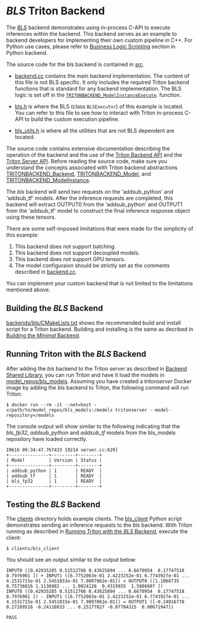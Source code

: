 <!--
# Copyright 2022, NVIDIA CORPORATION & AFFILIATES. All rights reserved.
#
# Redistribution and use in source and binary forms, with or without
# modification, are permitted provided that the following conditions
# are met:
#  * Redistributions of source code must retain the above copyright
#    notice, this list of conditions and the following disclaimer.
#  * Redistributions in binary form must reproduce the above copyright
#    notice, this list of conditions and the following disclaimer in the
#    documentation and/or other materials provided with the distribution.
#  * Neither the name of NVIDIA CORPORATION nor the names of its
#    contributors may be used to endorse or promote products derived
#    from this software without specific prior written permission.
#
# THIS SOFTWARE IS PROVIDED BY THE COPYRIGHT HOLDERS ``AS IS'' AND ANY
# EXPRESS OR IMPLIED WARRANTIES, INCLUDING, BUT NOT LIMITED TO, THE
# IMPLIED WARRANTIES OF MERCHANTABILITY AND FITNESS FOR A PARTICULAR
# PURPOSE ARE DISCLAIMED.  IN NO EVENT SHALL THE COPYRIGHT OWNER OR
# CONTRIBUTORS BE LIABLE FOR ANY DIRECT, INDIRECT, INCIDENTAL, SPECIAL,
# EXEMPLARY, OR CONSEQUENTIAL DAMAGES (INCLUDING, BUT NOT LIMITED TO,
# PROCUREMENT OF SUBSTITUTE GOODS OR SERVICES; LOSS OF USE, DATA, OR
# PROFITS; OR BUSINESS INTERRUPTION) HOWEVER CAUSED AND ON ANY THEORY
# OF LIABILITY, WHETHER IN CONTRACT, STRICT LIABILITY, OR TORT
# (INCLUDING NEGLIGENCE OR OTHERWISE) ARISING IN ANY WAY OUT OF THE USE
# OF THIS SOFTWARE, EVEN IF ADVISED OF THE POSSIBILITY OF SUCH DAMAGE.
-->

# *BLS* Triton Backend

The [*BLS*](../bls) backend demonstrates using in-process C-API to
execute inferences within the backend. This backend serves as an example to
backend developers for implementing their own custom pipeline in C++.
For Python use cases, please refer to 
[Business Logic Scripting](https://github.com/triton-inference-server/python_backend#business-logic-scripting)
section in Python backend.

The source code for the *bls* backend is contained in
[src](./src).

* [backend.cc](./src/backend.cc) contains the main backend
implementation. The content of this file is not BLS specific. It only includes
the required Triton backend functions that is standard for any backend
implementation. The BLS logic is set off in the
[`TRITONBACKEND_ModelInstanceExecute`](./src/backend.cc#L316).
function.

* [bls.h](./src/bls.h) is where the BLS (class `BLSExecutor`) of
this example is located. You can refer to this file to see how to interact with
Triton in-process C-API to build the custom execution pipeline.

* [bls_utils.h](./src/bls_utils.h) is where all the utilities that
are not BLS dependent are located.

The source code contains extensive documentation describing the operation of
the backend and the use of the
[Triton Backend API](../../../README.md#triton-backend-api) and the
[Triton Server API](https://github.com/triton-inference-server/server/blob/main/docs/customization_guide/inference_protocols.md#in-process-triton-server-api).
Before reading the source code, make sure you understand
the concepts associated with Triton backend abstractions
[TRITONBACKEND_Backend](../../../README.md#tritonbackend_backend),
[TRITONBACKEND_Model](../../../README.md#tritonbackend_model), and
[TRITONBACKEND_ModelInstance](../../../README.md#tritonbackend_modelinstance).

The *bls* backend will send two requests on the 'addsub_python' and 'addsub_tf'
models. After the inference requests are completed, this backend will extract
OUTPUT0 from the 'addsub_python' and OUTPUT1 from the 'addsub_tf' model to
construct the final inference response object using these tensors.

There are some self-imposed limitations that were made for the simplicity of
this example:
1. This backend does not support batching.
1. This backend does not support decoupled models.
1. This backend does not support GPU tensors.
1. The model configuraion should be strictly set as the comments described in
[backend.cc](./src/backend.cc).

You can implement your custom backend that is not limited to the limitations
mentioned above.

## Building the *BLS* Backend

[backends/bls/CMakeLists.txt](CMakeLists.txt)
shows the recommended build and install script for a Triton
backend. Building and installing is the same as decribed in [Building
the *Minimal* Backend](../../README.md#building-the-minimal-backend).

## Running Triton with the *BLS* Backend

After adding the *bls* backend to the Triton server as
described in [Backend Shared
Library](../../../README.md#backend-shared-library), you can run Triton and
have it load the models in
[model_repos/bls_models](../../model_repos/bls_models). Assuming you have created a
*tritonserver* Docker image by adding the *bls* backend to Triton, the
following command will run Triton:

```
$ docker run --rm -it --net=host -v/path/to/model_repos/bls_models:/models tritonserver --model-repository=/models
```

The console output will show similar to the following indicating that
the *bls_fp32*, *addsub_python* and *addsub_tf* models from the bls_models repository have
loaded correctly.

```
I0616 09:34:47.767433 19214 server.cc:629] 
+---------------+---------+--------+
| Model         | Version | Status |
+---------------+---------+--------+
| addsub_python | 1       | READY  |
| addsub_tf     | 1       | READY  |
| bls_fp32      | 1       | READY  |
+---------------+---------+--------+
```

## Testing the *BLS* Backend

The [clients](../../clients) directory holds example clients. The
[bls_client](../../clients/bls_client) Python script demonstrates sending an
inference requests to the *bls* backend. With Triton running as
described in [Running Triton with the *BLS* Backend](#running-triton-with-the-bls-backend),
execute the client:

```
$ clients/bls_client
```

You should see an output similar to the output below:

```
INPUT0 ([0.42935285 0.51512766 0.43625894 ... 0.6670954  0.17747518 0.7976901 ]) + INPUT1 ([6.7752063e-01 2.4223252e-01 6.7743927e-01 ... 4.1531715e-01 2.5451833e-01 7.9097062e-01]) = OUTPUT0 ([1.1068735  0.75736016 1.1136982 ... 1.0824126  0.4319935  1.5886607 ])
INPUT0 ([0.42935285 0.51512766 0.43625894 ... 0.6670954  0.17747518 0.7976901 ]) - INPUT1 ([6.7752063e-01 2.4223252e-01 6.7743927e-01 ... 4.1531715e-01 2.5451833e-01 7.9097062e-01]) = OUTPUT1 ([-0.24816778  0.27289516 -0.24118033 ... 0.25177827 -0.07704315  0.00671947])

PASS
```
